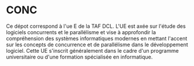 # CONC

Ce dépot correspond à l'ue E de la TAF DCL. L'UE est axée sur l'étude des logiciels concurrents et le parallélisme et vise à approfondir la compréhension des systèmes informatiques modernes en mettant l'accent sur les concepts de concurrence et de parallélisme dans le développement logiciel. Cette UE s'inscrit généralement dans le cadre d'un programme universitaire ou d'une formation spécialisée en informatique.
